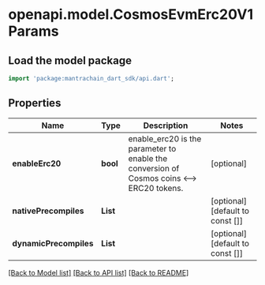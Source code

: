 # openapi.model.CosmosEvmErc20V1Params

## Load the model package
```dart
import 'package:mantrachain_dart_sdk/api.dart';
```

## Properties
Name | Type | Description | Notes
------------ | ------------- | ------------- | -------------
**enableErc20** | **bool** | enable_erc20 is the parameter to enable the conversion of Cosmos coins <--> ERC20 tokens. | [optional] 
**nativePrecompiles** | **List<String>** |  | [optional] [default to const []]
**dynamicPrecompiles** | **List<String>** |  | [optional] [default to const []]

[[Back to Model list]](../README.md#documentation-for-models) [[Back to API list]](../README.md#documentation-for-api-endpoints) [[Back to README]](../README.md)



